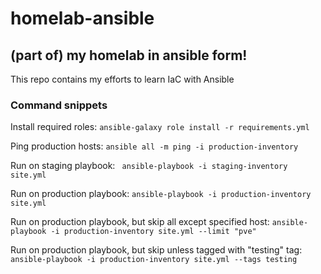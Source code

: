 # homelab-ansible
## (part of) my homelab in ansible form!

This repo contains my efforts to learn IaC with Ansible

### Command snippets

Install required roles:
`ansible-galaxy role install -r requirements.yml`

Ping production hosts:
`ansible all -m ping -i production-inventory`

Run on staging playbook:
` ansible-playbook -i staging-inventory site.yml`

Run on production playbook:
`ansible-playbook -i production-inventory site.yml`

Run on production playbook, but skip all except specified host:
`ansible-playbook -i production-inventory site.yml --limit "pve"`

Run on production playbook, but skip unless tagged with "testing" tag:
`ansible-playbook -i production-inventory site.yml --tags testing`
